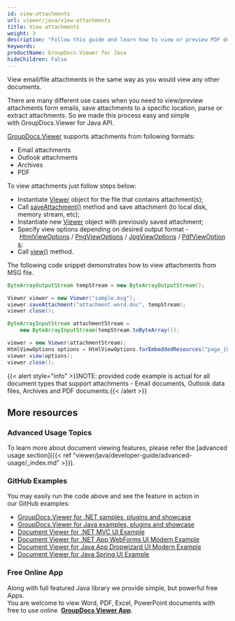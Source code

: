 ```yaml
---
id: view-attachments
url: viewer/java/view-attachments
title: View attachments
weight: 3
description: "Follow this guide and learn how to view or preview PDF document, Outlook data file or email attachments with file viewer by GroupDocs."
keywords: 
productName: GroupDocs.Viewer for Java
hideChildren: False
---
```

View email/file attachments in the same way as you would view any other documents.

There are many different use cases when you need to view/preview attachments form emails, save attachments to a specific location, parse or extract attachments. So we made this process easy and simple with GroupDocs.Viewer for Java API.

[GroupDocs.Viewer](https://products.groupdocs.com/viewer/java) supports attachments from following formats:

* Email attachments
* Outlook attachments
* Archives
* PDF

To view attachments just follow steps below:

* Instantiate [Viewer](https://apireference.groupdocs.com/java/viewer/com.groupdocs.viewer/Viewer) object for the file that contains attachment(s);
* Call [saveAttachment()](https://apireference.groupdocs.com/java/viewer/com.groupdocs.viewer/Viewer#saveAttachment(java.lang.String,%20java.io.OutputStream)) method and save attachment (to local disk, memory stream, etc);
* Instantiate new [Viewer](https://apireference.groupdocs.com/viewer/java/com.groupdocs.viewer/Viewer) object with previously saved attachment;
* Specify view options depending on desired output format - [HtmlViewOptions](https://apireference.groupdocs.com/java/viewer/com.groupdocs.viewer.options/HtmlViewOptions) / [PngViewOptions](https://apireference.groupdocs.com/java/viewer/com.groupdocs.viewer.options/PngViewOptions) / [JpgViewOptions](https://apireference.groupdocs.com/java/viewer/com.groupdocs.viewer.options/JpgViewOptions) / [PdfViewOptions](https://apireference.groupdocs.com/java/viewer/com.groupdocs.viewer.options/PdfViewOptions);
* Call [view()](https://apireference.groupdocs.com/java/viewer/com.groupdocs.viewer/Viewer#view(com.groupdocs.viewer.options.ViewOptions)) method.

The following code snippet demonstrates how to view attachments from MSG file.

```java
ByteArrayOutputStream tempStream = new ByteArrayOutputStream();

Viewer viewer = new Viewer("sample.msg");
viewer.saveAttachment("attachment-word.doc", tempStream);
viewer.close();

ByteArrayInputStream attachmentStream =
    new ByteArrayInputStream(tempStream.toByteArray());

viewer = new Viewer(attachmentStream);
HtmlViewOptions options = HtmlViewOptions.forEmbeddedResources("page_{0}.html");
viewer.view(options);
viewer.close();
```

{{< alert style="info" >}}NOTE: provided code example is actual for all document types that support attachments - Email documents, Outlook data files, Archives and PDF documents.{{< /alert >}}

## More resources

### Advanced Usage Topics

To learn more about document viewing features, please refer the [advanced usage section]({{< ref "viewer/java/developer-guide/advanced-usage/_index.md" >}}).

### GitHub Examples

You may easily run the code above and see the feature in action in our GitHub examples:

* [GroupDocs.Viewer for .NET samples, plugins and showcase](https://github.com/groupdocs-viewer/GroupDocs.Viewer-for-.NET)
* [GroupDocs.Viewer for Java examples, plugins and showcase](https://github.com/groupdocs-viewer/GroupDocs.Viewer-for-Java)
* [Document Viewer for .NET MVC UI Example](https://github.com/groupdocs-viewer/GroupDocs.Viewer-for-.NET-MVC)
* [Document Viewer for .NET App WebForms UI Modern Example](https://github.com/groupdocs-viewer/GroupDocs.Viewer-for-.NET-WebForms)
* [Document Viewer for Java App Dropwizard UI Modern Example](https://github.com/groupdocs-viewer/GroupDocs.Viewer-for-Java-Dropwizard)
* [Document Viewer for Java Spring UI Example](https://github.com/groupdocs-viewer/GroupDocs.Viewer-for-Java-Spring)

### Free Online App

Along with full featured Java library we provide simple, but powerful free Apps.  
You are welcome to view Word, PDF, Excel, PowerPoint documents with free to use online  **[GroupDocs Viewer App](https://products.groupdocs.app/viewer)**.
